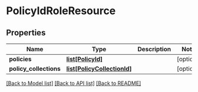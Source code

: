 # PolicyIdRoleResource


## Properties
Name | Type | Description | Notes
------------ | ------------- | ------------- | -------------
**policies** | [**list[PolicyId]**](PolicyId.md) |  | [optional] 
**policy_collections** | [**list[PolicyCollectionId]**](PolicyCollectionId.md) |  | [optional] 

[[Back to Model list]](../README.md#documentation-for-models) [[Back to API list]](../README.md#documentation-for-api-endpoints) [[Back to README]](../README.md)


